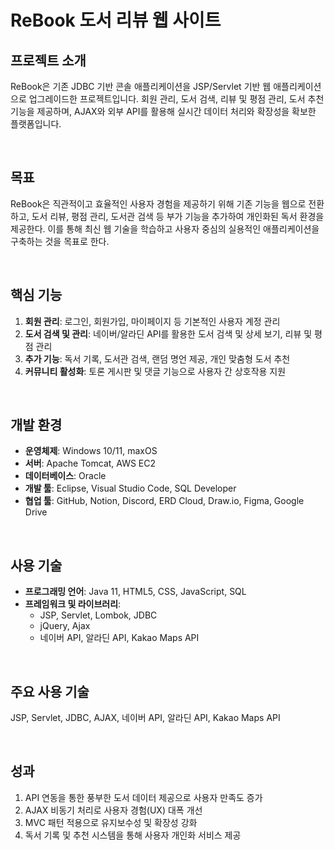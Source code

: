 # ReBook 도서 리뷰 웹 사이트

## 프로젝트 소개
ReBook은 기존 JDBC 기반 콘솔 애플리케이션을 JSP/Servlet 기반 웹 애플리케이션으로 업그레이드한 프로젝트입니다. 회원 관리, 도서 검색, 리뷰 및 평점 관리, 도서 추천 기능을 제공하며, AJAX와 외부 API를 활용해 실시간 데이터 처리와 확장성을 확보한 플랫폼입니다.

<br> 

## 목표
ReBook은 직관적이고 효율적인 사용자 경험을 제공하기 위해 기존 기능을 웹으로 전환하고, 도서 리뷰, 평점 관리, 도서관 검색 등 부가 기능을 추가하여 개인화된 독서 환경을 제공한다. 이를 통해 최신 웹 기술을 학습하고 사용자 중심의 실용적인 애플리케이션을 구축하는 것을 목표로 한다.

<br> 

## 핵심 기능
1. **회원 관리**: 로그인, 회원가입, 마이페이지 등 기본적인 사용자 계정 관리
2. **도서 검색 및 관리**: 네이버/알라딘 API를 활용한 도서 검색 및 상세 보기, 리뷰 및 평점 관리
3. **추가 기능**: 독서 기록, 도서관 검색, 랜덤 명언 제공, 개인 맞춤형 도서 추천
4. **커뮤니티 활성화**: 토론 게시판 및 댓글 기능으로 사용자 간 상호작용 지원
<br>

## 개발 환경

-   **운영체제**: Windows 10/11, maxOS
-   **서버**: Apache Tomcat, AWS EC2
-   **데이터베이스**: Oracle
-   **개발 툴**: Eclipse, Visual Studio Code, SQL Developer
-   **협업 툴**: GitHub, Notion, Discord, ERD Cloud, Draw.io, Figma, Google Drive

<br>

## 사용 기술

-   **프로그래밍 언어**: Java 11, HTML5, CSS, JavaScript, SQL
-   **프레임워크 및 라이브러리**:
    -   JSP, Servlet, Lombok, JDBC
    -   jQuery, Ajax
    -   네이버 API, 알라딘 API, Kakao Maps API
    
<br> 

## 주요 사용 기술
JSP, Servlet, JDBC, AJAX, 네이버 API, 알라딘 API, Kakao Maps API

<br> 

## 성과
1. API 연동을 통한 풍부한 도서 데이터 제공으로 사용자 만족도 증가
2. AJAX 비동기 처리로 사용자 경험(UX) 대폭 개선
3. MVC 패턴 적용으로 유지보수성 및 확장성 강화
4. 독서 기록 및 추천 시스템을 통해 사용자 개인화 서비스 제공
